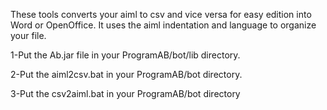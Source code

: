 These tools converts your aiml to csv and vice versa for easy edition into Word or OpenOffice.
It uses the aiml indentation and language to organize your file.

1-Put the Ab.jar file in your ProgramAB/bot/lib directory.

2-Put the aiml2csv.bat in your ProgramAB/bot directory.

3-Put the csv2aiml.bat in your ProgramAB/bot directory

